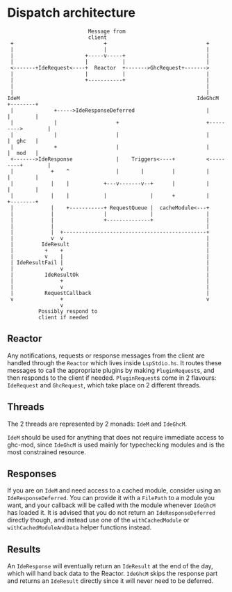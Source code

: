 # Dispatch architecture
```
                          Message from
                          client
 +                             +                                +
 |                             |                                |
 |                       +-----v-----+                          |
 |                       |           |                          |
 <-------+IdeRequest<----+  Reactor  +------->GhcRequest+------->
 |                       |           |                          |
 |                       +-----------+                          |
 |                                                              |
 |                                                              |
IdeM                                                         IdeGhcM      +--------+
 |             +----->IdeResponseDeferred                       |         |        |
 |             |                   +                            +--------->        |
 |             |                   |                            |         |  ghc   |
 |             +                   |                            |         |  mod   |
 +------->IdeResponse              |    Triggers<----+          <---------+        |
 |            +    ^               |       |         |          |         |        |
 |            |    |           +---v-------v--+      |          |         |        |
 |            |    |           |              |      +          |         +--------+
 |            |    +-----------+ RequestQueue |  cacheModule<---+
 |            |                |              |                 |
 |            |                +--------------+                 |
 |            |                                                 |
 |            |  +----------------------------------------------+
 |            v  v                                              |
 |         IdeResult                                            |
 |          +    +                                              |
 |          v    |                                              |
 | IdeResultFail |                                              |
 |               v                                              |
 |          IdeResultOk                                         |
 |               +                                              |
 |               v                                              |
 |          RequestCallback                                     |
 v               +                                              v
                 v
          Possibly respond to
          client if needed
```

## Reactor
Any notifications, requests or response messages from the client are handled
through the `Reactor` which lives inside `LspStdio.hs`. It routes these messages
to call the appropriate plugins by making `PluginRequest`s, and then responds
to the client if needed. `PluginRequest`s come in 2 flavours: `IdeRequest`
and `GhcRequest`, which take place on 2 different threads.

## Threads
The 2 threads are represented by 2 monads: `IdeM` and `IdeGhcM`.

`IdeM` should be used for anything that does not require immediate access
to ghc-mod, since `IdeGhcM` is used mainly for typechecking modules and is
the most constrained resource.

## Responses
If you are on `IdeM` and need access to a cached module, consider using an
`IdeResponseDeferred`. You can provide it with a `FilePath` to a module you
want, and your callback will be called with the module whenever `IdeGhcM`
has loaded it.
It is advised that you do not return an `IdeResponseDeferred` directly though,
and instead use one of the `withCachedModule` or `withCachedModuleAndData`
helper functions instead.

## Results
An `IdeResponse` will eventually return an `IdeResult` at the end of the day,
which will hand back data to the Reactor. `IdeGhcM` skips the response part
and returns an `IdeResult` directly since it will never need to be deferred.
